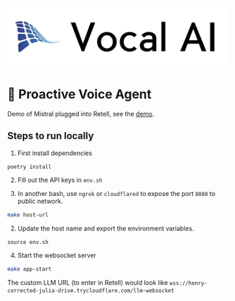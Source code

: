 ![logo](assets/logo.webp)

# :robot: Proactive Voice Agent

Demo of Mistral plugged into Retell, see the [demo](https://x.com/eliotthoff/status/1783980026649625032).

## Steps to run locally

1. First install dependencies

```bash
poetry install
```

2. Fill out the API keys in `env.sh`

3. In another bash, use `ngrok` or `cloudflared` to expose the port `8080` to public network.

```bash
make host-url
```

2. Update the host name and export the environment variables.

```
source env.sh
```

4. Start the websocket server

```bash
make app-start
```

The custom LLM URL (to enter in Retell) would look like
`wss://henry-corrected-julia-drive.trycloudflare.com/llm-websocket`
